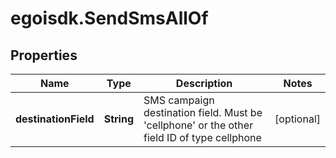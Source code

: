 # egoisdk.SendSmsAllOf

## Properties

Name | Type | Description | Notes
------------ | ------------- | ------------- | -------------
**destinationField** | **String** | SMS campaign destination field. Must be &#39;cellphone&#39; or the other field ID of type                                 cellphone | [optional] 


